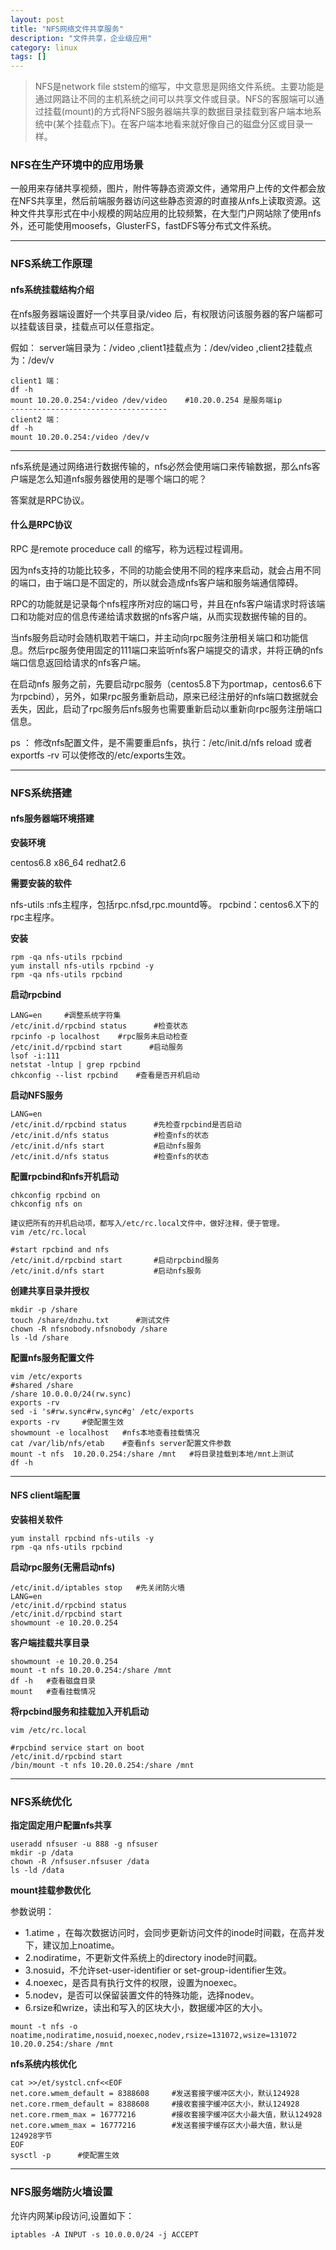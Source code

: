 ```yaml
---
layout: post
title: "NFS网络文件共享服务"
description: "文件共享，企业级应用"
category: linux
tags: []
---
```


> NFS是network file ststem的缩写，中文意思是网络文件系统。主要功能是通过网路让不同的主机系统之间可以共享文件或目录。NFS的客服端可以通过挂载(mount)的方式将NFS服务器端共享的数据目录挂载到客户端本地系统中(某个挂载点下)。在客户端本地看来就好像自己的磁盘分区或目录一样。


### NFS在生产环境中的应用场景

一般用来存储共享视频，图片，附件等静态资源文件，通常用户上传的文件都会放在NFS共享里，然后前端服务器访问这些静态资源的时直接从nfs上读取资源。这种文件共享形式在中小规模的网站应用的比较频繁，在大型门户网站除了使用nfs外，还可能使用moosefs，GlusterFS，fastDFS等分布式文件系统。

---

### NFS系统工作原理

#### nfs系统挂载结构介绍

在nfs服务器端设置好一个共享目录/video 后，有权限访问该服务器的客户端都可以挂载该目录，挂载点可以任意指定。

假如：
server端目录为：/video  ,client1挂载点为：/dev/video ,client2挂载点为：/dev/v

```
client1 端：
df -h
mount 10.20.0.254:/video /dev/video    #10.20.0.254 是服务端ip
-----------------------------------
client2 端：
df -h
mount 10.20.0.254:/video /dev/v    
```
----

nfs系统是通过网络进行数据传输的，nfs必然会使用端口来传输数据，那么nfs客户端是怎么知道nfs服务器使用的是哪个端口的呢？

答案就是RPC协议。

#### 什么是RPC协议

RPC 是remote proceduce call 的缩写，称为远程过程调用。

因为nfs支持的功能比较多，不同的功能会使用不同的程序来启动，就会占用不同的端口，由于端口是不固定的，所以就会造成nfs客户端和服务端通信障碍。

RPC的功能就是记录每个nfs程序所对应的端口号，并且在nfs客户端请求时将该端口和功能对应的信息传递给请求数据的nfs客户端，从而实现数据传输的目的。

当nfs服务启动时会随机取若干端口，并主动向rpc服务注册相关端口和功能信息。然后rpc服务使用固定的111端口来监听nfs客户端提交的请求，并将正确的nfs端口信息返回给请求的nfs客户端。

在启动nfs 服务之前，先要启动rpc服务（centos5.8下为portmap，centos6.6下为rpcbind），另外，如果rpc服务重新启动，原来已经注册好的nfs端口数据就会丢失，因此，启动了rpc服务后nfs服务也需要重新启动以重新向rpc服务注册端口信息。

ps ： 修改nfs配置文件，是不需要重启nfs，执行：/etc/init.d/nfs reload 或者exportfs -rv 可以使修改的/etc/exports生效。

---

### NFS系统搭建

#### nfs服务器端环境搭建

**安装环境**

centos6.8 x86_64 redhat2.6

**需要安装的软件**

nfs-utils :nfs主程序，包括rpc.nfsd,rpc.mountd等。
rpcbind：centos6.X下的rpc主程序。

**安装**

```
rpm -qa nfs-utils rpcbind
yum install nfs-utils rpcbind -y
rpm -qa nfs-utils rpcbind
```

**启动rpcbind**

```
LANG=en     #调整系统字符集
/etc/init.d/rpcbind status      #检查状态
rpcinfo -p localhost    #rpc服务未启动检查
/etc/init.d/rpcbind start      #启动服务
lsof -i:111
netstat -lntup | grep rpcbind
chkconfig --list rpcbind    #查看是否开机启动
```

**启动NFS服务**

```
LANG=en
/etc/init.d/rpcbind status      #先检查rpcbind是否启动
/etc/init.d/nfs status          #检查nfs的状态
/etc/init.d/nfs start           #启动nfs服务
/etc/init.d/nfs status          #检查nfs的状态
```
**配置rpcbind和nfs开机启动**

```
chkconfig rpcbind on
chkconfig nfs on

建议把所有的开机启动项，都写入/etc/rc.local文件中，做好注释，便于管理。
vim /etc/rc.local

#start rpcbind and nfs
/etc/init.d/rpcbind start       #启动rpcbind服务
/etc/init.d/nfs start           #启动nfs服务
```

**创建共享目录并授权**

```
mkdir -p /share
touch /share/dnzhu.txt      #测试文件
chown -R nfsnobody.nfsnobody /share  
ls -ld /share
```

**配置nfs服务配置文件**

```
vim /etc/exports
#shared /share 
/share 10.0.0.0/24(rw.sync)
exports -rv
sed -i 's#rw.sync#rw,sync#g' /etc/exports
exports -rv     #使配置生效
showmount -e localhost   #nfs本地查看挂载情况
cat /var/lib/nfs/etab    #查看nfs server配置文件参数
mount -t nfs  10.20.0.254:/share /mnt   #将目录挂载到本地/mnt上测试
df -h
```
---

#### NFS client端配置

**安装相关软件**

```
yum install rpcbind nfs-utils -y
rpm -qa nfs-utils rpcbind
```

**启动rpc服务(无需启动nfs)**

```
/etc/init.d/iptables stop   #先关闭防火墙
LANG=en
/etc/init.d/rpcbind status
/etc/init.d/rpcbind start
showmount -e 10.20.0.254    
```

**客户端挂载共享目录**

```
showmount -e 10.20.0.254    
mount -t nfs 10.20.0.254:/share /mnt
df -h   #查看磁盘目录
mount   #查看挂载情况
```

**将rpcbind服务和挂载加入开机启动**

```
vim /etc/rc.local

#rpcbind service start on boot
/etc/init.d/rpcbind start
/bin/mount -t nfs 10.20.0.254:/share /mnt
```
---

### NFS系统优化

**指定固定用户配置nfs共享**

```
useradd nfsuser -u 888 -g nfsuser
mkdir -p /data
chown -R /nfsuser.nfsuser /data
ls -ld /data
```

**mount挂载参数优化**

参数说明：

* 1.atime ，在每次数据访问时，会同步更新访问文件的inode时间戳，在高并发下，建议加上noatime。
* 2.nodiratime，不更新文件系统上的directory inode时间戳。
* 3.nosuid，不允许set-user-identifier or set-group-identifier生效。
* 4.noexec，是否具有执行文件的权限，设置为noexec。
* 5.nodev，是否可以保留装置文件的特殊功能，选择nodev。
* 6.rsize和wrize，读出和写入的区块大小，数据缓冲区的大小。

```
mount -t nfs -o noatime,nodiratime,nosuid,noexec,nodev,rsize=131072,wsize=131072 10.20.0.254:/share /mnt
```

**nfs系统内核优化**

```
cat >>/et/systcl.cnf<<EOF
net.core.wmem_default = 8388608     #发送套接字缓冲区大小，默认124928
net.core.rmem_default = 8388608     #接收套接字缓冲区大小，默认124928
net.core.rmem_max = 16777216        #接收套接字缓冲区大小最大值，默认124928
net.core.wmem_max = 16777216        #发送套接字缓存区大小最大值，默认是124928字节
EOF
sysctl -p      #使配置生效

```
---

### NFS服务端防火墙设置

允许内网某ip段访问,设置如下：

```
iptables -A INPUT -s 10.0.0.0/24 -j ACCEPT
```

